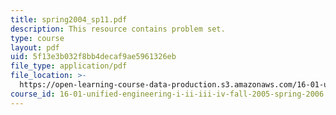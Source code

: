 ```yaml
---
title: spring2004_sp11.pdf
description: This resource contains problem set.
type: course
layout: pdf
uid: 5f13e3b032f8bb4decaf9ae5961326eb
file_type: application/pdf
file_location: >-
  https://open-learning-course-data-production.s3.amazonaws.com/16-01-unified-engineering-i-ii-iii-iv-fall-2005-spring-2006/5f13e3b032f8bb4decaf9ae5961326eb_spring2004_sp11.pdf
course_id: 16-01-unified-engineering-i-ii-iii-iv-fall-2005-spring-2006
---
```

